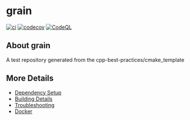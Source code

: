 # grain

[![ci](https://github.com/tomconder/grain/actions/workflows/ci.yml/badge.svg)](https://github.com/tomconder/grain/actions/workflows/ci.yml)
[![codecov](https://codecov.io/gh/tomconder/grain/branch/main/graph/badge.svg)](https://codecov.io/gh/tomconder/grain)
[![CodeQL](https://github.com/tomconder/grain/actions/workflows/codeql-analysis.yml/badge.svg)](https://github.com/tomconder/grain/actions/workflows/codeql-analysis.yml)

## About grain
A test repository generated from the cpp-best-practices/cmake_template


## More Details

 * [Dependency Setup](README_dependencies.md)
 * [Building Details](README_building.md)
 * [Troubleshooting](README_troubleshooting.md)
 * [Docker](README_docker.md)
